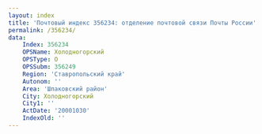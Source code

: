 ```yaml
---
layout: index
title: 'Почтовый индекс 356234: отделение почтовой связи Почты России'
permalink: /356234/
data:
    Index: 356234
    OPSName: Холодногорский
    OPSType: О
    OPSSubm: 356249
    Region: 'Ставропольский край'
    Autonom: ''
    Area: 'Шпаковский район'
    City: Холодногорский
    City1: ''
    ActDate: '20001030'
    IndexOld: ''
---
```

